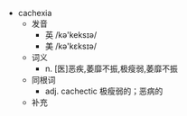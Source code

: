 - cachexia
  - 发音
    - 英 /kə'keksɪə/
    - 美 /kə'kɛksɪə/
  - 词义
    - n. [医]恶疾,萎靡不振,极瘦弱,萎靡不振
  - 同根词
    - adj. cachectic 极瘦弱的；恶病的
  - 补充